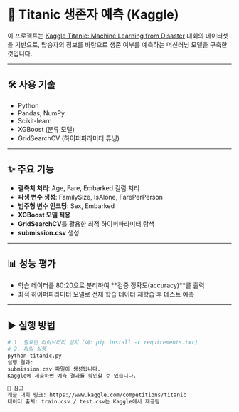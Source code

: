 # 🚢 Titanic 생존자 예측 (Kaggle)
이 프로젝트는 [Kaggle Titanic: Machine Learning from Disaster](https://www.kaggle.com/competitions/titanic) 대회의 데이터셋을 기반으로, 탑승자의 정보를 바탕으로 생존 여부를 예측하는 머신러닝 모델을 구축한 것입니다.

---

## 🛠 사용 기술
- Python
- Pandas, NumPy
- Scikit-learn
- XGBoost (분류 모델)
- GridSearchCV (하이퍼파라미터 튜닝)

---

## ✨ 주요 기능
- **결측치 처리**: Age, Fare, Embarked 컬럼 처리
- **파생 변수 생성**: FamilySize, IsAlone, FarePerPerson
- **범주형 변수 인코딩**: Sex, Embarked
- **XGBoost 모델 적용**
- **GridSearchCV**를 활용한 최적 하이퍼파라미터 탐색
- **submission.csv** 생성

---

## 📊 성능 평가
- 학습 데이터를 80:20으로 분리하여 **검증 정확도(accuracy)**를 출력
- 최적 하이퍼파라미터 모델로 전체 학습 데이터 재학습 후 테스트 예측

---

## ▶️ 실행 방법
```bash
# 1. 필요한 라이브러리 설치 (예: pip install -r requirements.txt)
# 2. 파일 실행
python titanic.py
실행 결과:
submission.csv 파일이 생성됩니다.
Kaggle에 제출하면 예측 결과를 확인할 수 있습니다.

📌 참고
캐글 대회 링크: https://www.kaggle.com/competitions/titanic
데이터 출처: train.csv / test.csv는 Kaggle에서 제공됨



